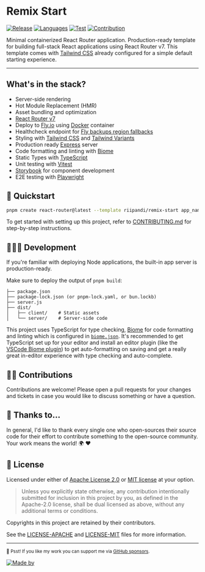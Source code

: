 # Remix Start

[![Release](https://img.shields.io/github/v/release/riipandi/remix-start?logo=remix&color=orange)](https://github.com/riipandi/remix-start/releases)
[![Languages](https://img.shields.io/github/languages/top/riipandi/remix-start)](https://github.com/riipandi/remix-start)
[![Test](https://github.com/riipandi/remix-start/actions/workflows/test.yml/badge.svg)](https://github.com/riipandi/remix-start/actions/workflows/test.yml)
[![Contribution](https://img.shields.io/badge/Contributions-welcome-gray.svg)](https://github.com/riipandi/remix-start/pulse)

Minimal containerized React Router application. Production-ready template for building full-stack React applications using React Router v7.
This template comes with [Tailwind CSS][tailwindcss] already configured for a simple default starting experience.

---

## What's in the stack?

- Server-side rendering
- Hot Module Replacement (HMR)
- Asset bundling and optimization
- [React Router v7][react-router]
- Deploy to [Fly.io](https://fly.io) using [Docker][docker] container
- Healthcheck endpoint for [Fly backups region fallbacks][fly-io]
- Styling with [Tailwind CSS][tailwindcss] and [Tailwind Variants][tailwind-variants]
- Production ready [Express][expressjs] server
- Code formatting and linting with [Biome][biome]
- Static Types with [TypeScript][typescript]
- Unit testing with [Vitest][vitest]
- [Storybook][storybook] for component development
- E2E testing with [Playwright][playwright]

## 🏁 Quickstart

```sh
pnpm create react-router@latest --template riipandi/remix-start app_name
```

To get started with setting up this project, refer to [CONTRIBUTING.md](./CONTRIBUTING.md) for step-by-step instructions.

## 🧑🏻‍💻 Development

If you're familiar with deploying Node applications, the built-in app server is production-ready.

Make sure to deploy the output of `pnpm build`:

```
├── package.json
├── package-lock.json (or pnpm-lock.yaml, or bun.lockb)
├── server.js
├── dist/
│   ├── client/    # Static assets
│   └── server/    # Server-side code
```

This project uses TypeScript for type checking, [Biome][biome] for code formatting
and linting which is configured in [`biome.json`](./biome.json). It's recommended
to get TypeScript set up for your editor and install an editor plugin (like the
[VSCode Biome plugin][vscode-biome]) to get auto-formatting on saving and get a
really great in-editor experience with type checking and auto-complete.

## 👷‍♂️ Contributions

Contributions are welcome! Please open a pull requests for your changes and tickets
in case you would like to discuss something or have a question.

## 🙏 Thanks to...

In general, I'd like to thank every single one who open-sources their source code for their
effort to contribute something to the open-source community. Your work means the world! 🌍 ❤️

## 📝 License

Licensed under either of [Apache License 2.0][license-apache] or [MIT license][license-mit] at your option.

> Unless you explicitly state otherwise, any contribution intentionally submitted for inclusion in this project by you,
> as defined in the Apache-2.0 license, shall be dual licensed as above, without any additional terms or conditions.

Copyrights in this project are retained by their contributors.

See the [LICENSE-APACHE](./LICENSE-APACHE) and [LICENSE-MIT](./LICENSE-MIT) files for more information.

---

<sub>🤫 Psst! If you like my work you can support me via [GitHub sponsors](https://github.com/sponsors/riipandi).</sub>

[![Made by](https://badgen.net/badge/icon/Made%20by%20Aris%20Ripandi?icon=bitcoin-lightning&label&color=black&labelColor=black)][riipandi-x]

<!-- link reference definition -->
[biome]: https://biomejs.dev
[docker]: https://docs.docker.com/engine/install
[expressjs]: https://expressjs.com/
[fly-io]: https://fly.io/docs/reference/configuration/#services-http_checks
[license-apache]: https://choosealicense.com/licenses/apache-2.0/
[license-mit]: https://choosealicense.com/licenses/mit/
[playwright]: https://playwright.dev
[react-router]: https://reactrouter.com
[riipandi-x]: https://x.com/intent/follow?screen_name=riipandi
[storybook]: https://storybook.js.org
[tailwind-variants]: https://www.tailwind-variants.org
[tailwindcss]: https://tailwindcss.com
[typescript]: https://typescriptlang.org
[vitest]: https://vitest.dev
[vscode-biome]: https://marketplace.visualstudio.com/items?itemName=biomejs.biome
